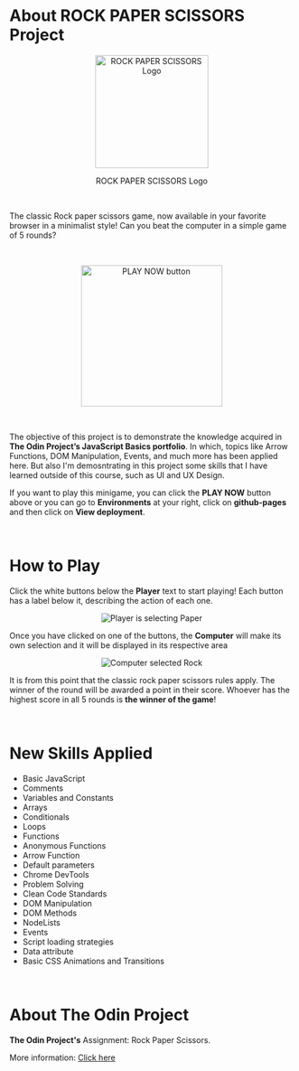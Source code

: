 # About ROCK PAPER SCISSORS Project

<p align="center">
  <img src="https://user-images.githubusercontent.com/90425287/204110601-5af82e36-ec89-4de4-9d9b-f0cb5d5969a0.png" width=200 height=200 alt="ROCK PAPER SCISSORS Logo">
</p>

<p align="center">
  ROCK PAPER SCISSORS Logo
</p>

<br>

The classic Rock paper scissors game, now available in your favorite browser in a minimalist style! Can you beat the computer in a simple game of 5 rounds?

<br>

<p align="center">
  <a href="https://erickbgomez.github.io/rock-paper-scissors-project">
    <img src="https://user-images.githubusercontent.com/90425287/204114137-78737184-4ff9-4269-95ae-c644e00b20ec.png" width="250" alt="PLAY NOW button">
  </a>
</p>

<br>

The objective of this project is to demonstrate the knowledge acquired in **The Odin Project’s JavaScript Basics portfolio**. In which, topics like Arrow Functions, DOM Manipulation, Events, and much more has been applied here. But also I'm demosntrating in this project some skills that I have learned outside of this course, such as UI and UX Design.

If you want to play this minigame, you can click the **PLAY NOW** button above or you can go to **Environments** at your right, click on **github-pages** and then click on **View deployment**.

<br>

# How to Play

Click the white buttons below the **Player** text to start playing! Each button has a label below it, describing the action of each one.

<p align="center">
  <img src="https://user-images.githubusercontent.com/90425287/204114883-fc4e9cd6-a2bf-4dd8-9c4a-a57a68943b5a.png" alt="Player is selecting Paper">
</p>

Once you have clicked on one of the buttons, the **Computer** will make its own selection and it will be displayed in its respective area

<p align="center">
  <img src="https://user-images.githubusercontent.com/90425287/204114425-429146b8-f7ad-428d-b70c-99e3744666d0.png" alt="Computer selected Rock">
</p>

It is from this point that the classic rock paper scissors rules apply. The winner of the round will be awarded a point in their score. Whoever has the highest score in all 5 rounds is **the winner of the game**!

<br>

# New Skills Applied

- Basic JavaScript
- Comments
- Variables and Constants
- Arrays
- Conditionals
- Loops
- Functions
- Anonymous Functions
- Arrow Function
- Default parameters
- Chrome DevTools
- Problem Solving
- Clean Code Standards
- DOM Manipulation
- DOM Methods
- NodeLists
- Events
- Script loading strategies
- Data attribute
- Basic CSS Animations and Transitions

<br>

# About The Odin Project

**The Odin Project's** Assignment: Rock Paper Scissors.

More information: <a href="https://www.theodinproject.com" target="_blank">Click here</a>
